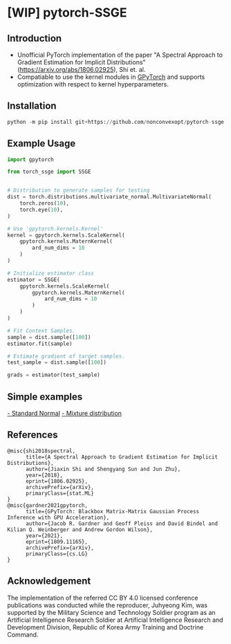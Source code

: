 # [WIP] pytorch-SSGE
## Introduction
- Unofficial PyTorch implementation of the paper "A Spectral Approach to Gradient Estimation for Implicit Distributions" (https://arxiv.org/abs/1806.02925), Shi et. al.
- Compatiable to use the kernel modules in [GPyTorch](https://gpytorch.ai/) and supports optimization with respect to kernel hyperparameters.

## Installation
```python
python -m pip install git+https://github.com/nonconvexopt/pytorch-ssge.git
```

## Example Usage
```python
import gpytorch

from torch_ssge import SSGE


# Distribution to generate samples for testing
dist = torch.distributions.multivariate_normal.MultivariateNormal(
    torch.zeros(10),
    torch.eye(10),
)

# Use 'gpytorch.kernels.Kernel'
kernel = gpytorch.kernels.ScaleKernel(
    gpytorch.kernels.MaternKernel(
        ard_num_dims = 10
    )
)

# Initialize estimator class
estimator = SSGE(
    gpytorch.kernels.ScaleKernel(
        gpytorch.kernels.MaternKernel(
            ard_num_dims = 10
        )
    )
)

# Fit Context Samples.
sample = dist.sample([100])
estimator.fit(sample)

# Estimate gradient of target samples.
test_sample = dist.sample([100])

grads = estimator(test_sample)
```

## Simple examples
[- Standard Normal](https://github.com/nonconvexopt/pytorch-ssge/blob/master/examples/standard_normal.ipynb)
[- Mixture distribution](https://github.com/nonconvexopt/pytorch-ssge/blob/master/examples/gaussian_mixture.ipynb)

## References
```
@misc{shi2018spectral,
      title={A Spectral Approach to Gradient Estimation for Implicit Distributions}, 
      author={Jiaxin Shi and Shengyang Sun and Jun Zhu},
      year={2018},
      eprint={1806.02925},
      archivePrefix={arXiv},
      primaryClass={stat.ML}
}
@misc{gardner2021gpytorch,
      title={GPyTorch: Blackbox Matrix-Matrix Gaussian Process Inference with GPU Acceleration}, 
      author={Jacob R. Gardner and Geoff Pleiss and David Bindel and Kilian Q. Weinberger and Andrew Gordon Wilson},
      year={2021},
      eprint={1809.11165},
      archivePrefix={arXiv},
      primaryClass={cs.LG}
}
```

## Acknowledgement
The implementation of the referred CC BY 4.0 licensed conference publications was conducted while the reproducer, Juhyeong Kim, was supported by the Military Science and Technology Soldier program as an Artificial Intelligence Research Soldier at Artificial Intelligence Research and Development Division, Republic of Korea Army Training and Doctrine Command.